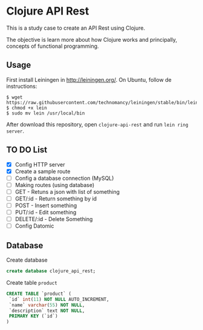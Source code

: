 # Clojure API Rest

This is a study case to create an API Rest using Clojure.

The objective is learn more about how Clojure works and principally, concepts of functional programming.

## Usage
First install Leiningen in http://leiningen.org/.
On Ubuntu, follow de instructions:
```
$ wget https://raw.githubusercontent.com/technomancy/leiningen/stable/bin/lein
$ chmod +x lein
$ sudo mv lein /usr/local/bin
```

After download this repository, open `clojure-api-rest` and run `lein ring server`.

## TO DO List
 - [X] Config HTTP server
 - [X] Create a sample route
 - [ ] Config a database connection (MySQL)
 - [ ] Making routes (using database)
  - [ ] GET - Retuns a json with list of something
  - [ ] GET/:id - Return something by id
  - [ ] POST - Insert something
  - [ ] PUT/:id - Edit something
  - [ ] DELETE/:id - Delete Something
 - [ ] Config Datomic

## Database

Create database

```sql
create database clojure_api_rest; 
```

Create table `product`

```sql
CREATE TABLE `product` (
 `id` int(11) NOT NULL AUTO_INCREMENT,
 `name` varchar(55) NOT NULL,
 `description` text NOT NULL,
 PRIMARY KEY (`id`)
)
```
